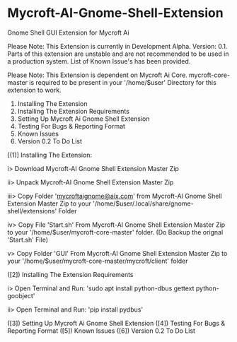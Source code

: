 # Mycroft-AI-Gnome-Shell-Extension
Gnome Shell GUI Extension for Mycroft Ai 

Please Note: This Extension is currently in Development Alpha. Version: 0.1. Parts of this extension are unstable and are not recommended to be used in a production system. List of Known Issue's has been provided.

Please Note: This Extension is dependent on Mycroft Ai Core. mycroft-core-master is required to be present in your '/home/$user' Directory for this extension to work.

1. Installing The Extension
2. Installing The Extension Requirements
3. Setting Up Mycroft Ai Gnome Shell Extension
4. Testing For Bugs & Reporting Format
5. Known Issues
6. Version 0.2 To Do List

[(1)] Installing The Extension:

  i> Download Mycroft-AI Gnome Shell Extension Master Zip
  
  ii> Unpack Mycroft-AI Gnome Shell Extension Master Zip
  
  iii> Copy Folder 'mycroftaignome@aix.com' from Mycroft-AI Gnome Shell Extension Master Zip to your '/home/$user/.local/share/gnome-shell/extensions' Folder
  
  iv> Copy File 'Start.sh' From Mycroft-AI Gnome Shell Extension Master Zip to your '/home/$user/mycroft-core-master' folder. (Do Backup the orignal 'Start.sh' File)
  
  v> Copy Folder 'GUI' From Mycroft-AI Gnome Shell Extension Master Zip to your '/home/$user/mycroft-core-master/mycroft/client' folder

([2]) Installing The Extension Requirements
  
  i> Open Terminal and Run: 'sudo apt install python-dbus gettext python-goobject'
  
  ii> Open Terminal and Run: 'pip install pydbus'

([3]) Setting Up Mycroft Ai Gnome Shell Extension
([4]) Testing For Bugs & Reporting Format
([5]) Known Issues
([6]) Version 0.2 To Do List
